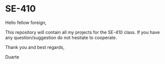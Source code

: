 # SE-410

Hello fellow foreign,

This repository will contain all my projects for the SE-410 class. If you have any question/suggestion do not hesitate to cooperate.

Thank you and best regards,

Duarte

